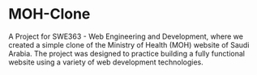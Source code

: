 # MOH-Clone
 A Project for SWE363 - Web Engineering and Development, where we created a simple clone of the Ministry of Health (MOH) website of Saudi Arabia. The project was designed to practice building a fully functional website using a variety of web development technologies.
